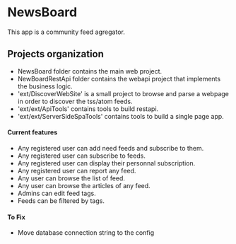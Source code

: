 # NewsBoard

This app is a community feed agregator.

## Projects organization
- NewsBoard folder contains the main web project.
- NewBoardRestApi folder contains the webapi project that implements the business logic.
- 'ext/DiscoverWebSite' is a small project to browse and parse a webpage in order to discover the tss/atom feeds.
- 'ext/ext/ApiTools' contains tools to build restapi.
- 'ext/ext/ServerSideSpaTools' contains tools to build a single page app.

#### Current features
- Any registered user can add need feeds and subscribe to them.
- Any registered user can subscribe to feeds.
- Any registered user can display their personnal subscription.
- Any registered user can report any feed.
- Any user can browse the list of feed.
- Any user can browse the articles of any feed.
- Admins can edit feed tags.
- Feeds can be filtered by tags.


#### To Fix
- Move database connection string to the config

